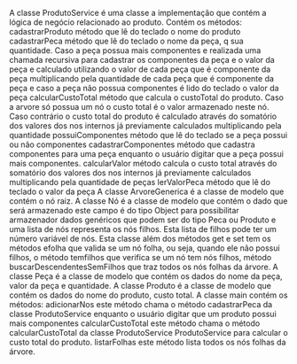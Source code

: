 A classe ProdutoService é uma classe a implementação que contém a lógica de negócio relacionado ao produto. Contém os métodos: 
	cadastrarProduto método que lê do teclado o nome do produto
    cadastrarPeca método que lê do teclado o nome da peça, q sua quantidade. Caso a peça possua mais componentes e realizada uma chamada recursiva para cadastrar os componentes da peça e o valor da peça e calculado utilizando o valor de cada peça que é componente da peça multiplicando pela quantidade de cada peça que é componente da peça e caso a peça não possua componentes é lido do teclado o valor da peça
    calcularCustoTotal método que calcula o custoTotal do produto. Caso a arvore só possua um nó o custo total é o valor armazenado neste nó.  Caso contrário o custo total do produto é calculado através do somatório dos valores dos nos internos já previamente calculados multiplicando pela quantidade
    possuiComponentes método que lê do teclado se a peça possui ou não componentes
    cadastrarComponentes método que cadastra componentes para uma peça enquanto o usuário digitar que a peça possui mais componentes.
    calcularValor método calcula o custo total através do somatório dos valores dos nos internos já previamente calculados multiplicando pela quantidade de peças
    lerValorPeca método que lê do teclado o valor da peça
A classe ArvoreGenerica é a classe de modelo que contém o nó raiz.
A classe Nó é a classe de modelo que contém o dado que será armazenado este campo é do tipo Object para possibilitar armazenador dados genéricos que podem ser do tipo Peca ou Produto e uma lista de nós representa os nós filhos. Esta lista de filhos pode ter um número variável de nós. Esta classe além dos métodos get e set tem os métodos efolha que valida se um nó folha, ou seja, quando ele não possui filhos, o método temfilhos que verifica se um nó tem nós filhos, método buscarDescendentesSemFilhos que traz todos os nós folhas da árvore.
A classe Peça é a classe de modelo que contém os dados do nome da peça, valor da peça e quantidade.
A classe Produto é a classe de modelo que contém os dados do nome do produto, custo total.
A classe main contém os métodos: 
    adicionarNos este método chama o método cadastrarPeca da classe ProdutoService enquanto o usuário digitar que um produto possui mais componentes
    calcularCustoTotal este método chama o método calcularCustoTotal da classe ProdutoService ProdutoService para calcular o custo total do produto.
    listarFolhas este método lista todos os nós folhas da árvore.
